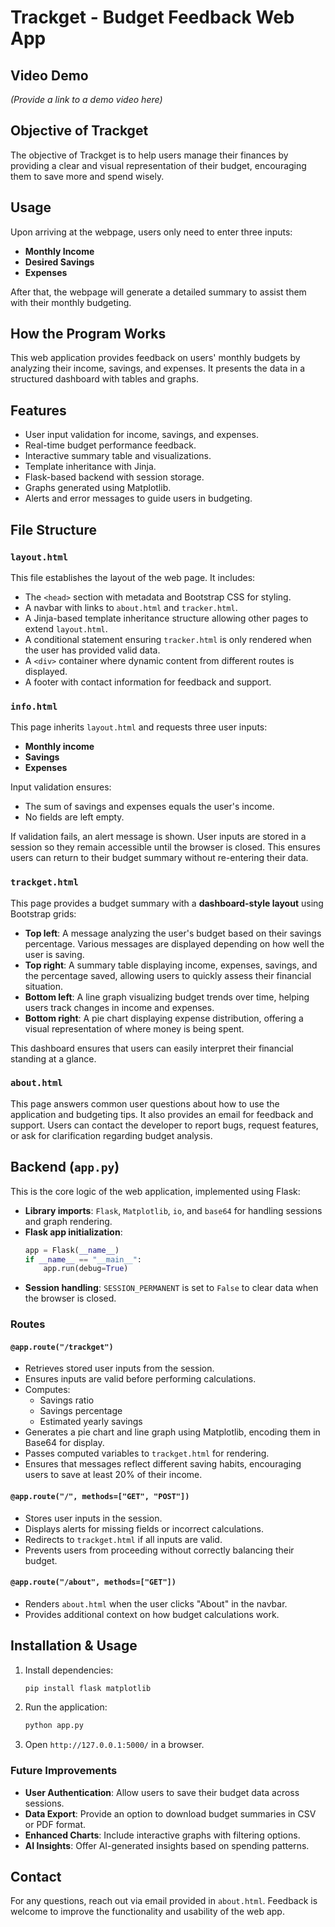 # Trackget - Budget Feedback Web App

## Video Demo

*(Provide a link to a demo video here)*

## Objective of Trackget

The objective of Trackget is to help users manage their finances by providing a clear and visual representation of their budget, encouraging them to save more and spend wisely.

## Usage
Upon arriving at the webpage, users only need to enter three inputs:

- **Monthly Income**
- **Desired Savings**
- **Expenses**

After that, the webpage will generate a detailed summary to assist them with their monthly budgeting.

## How the Program Works
This web application provides feedback on users' monthly budgets by analyzing their income, savings, and expenses. It presents the data in a structured dashboard with tables and graphs.

## Features
- User input validation for income, savings, and expenses.
- Real-time budget performance feedback.
- Interactive summary table and visualizations.
- Template inheritance with Jinja.
- Flask-based backend with session storage.
- Graphs generated using Matplotlib.
- Alerts and error messages to guide users in budgeting.

## File Structure

### `layout.html`
This file establishes the layout of the web page. It includes:
- The `<head>` section with metadata and Bootstrap CSS for styling.
- A navbar with links to `about.html` and `tracker.html`.
- A Jinja-based template inheritance structure allowing other pages to extend `layout.html`.
- A conditional statement ensuring `tracker.html` is only rendered when the user has provided valid data.
- A `<div>` container where dynamic content from different routes is displayed.
- A footer with contact information for feedback and support.

### `info.html`
This page inherits `layout.html` and requests three user inputs:
- **Monthly income**
- **Savings**
- **Expenses**

Input validation ensures:
- The sum of savings and expenses equals the user's income.
- No fields are left empty.

If validation fails, an alert message is shown. User inputs are stored in a session so they remain accessible until the browser is closed. This ensures users can return to their budget summary without re-entering their data.

### `trackget.html`
This page provides a budget summary with a **dashboard-style layout** using Bootstrap grids:
- **Top left**: A message analyzing the user's budget based on their savings percentage. Various messages are displayed depending on how well the user is saving.
- **Top right**: A summary table displaying income, expenses, savings, and the percentage saved, allowing users to quickly assess their financial situation.
- **Bottom left**: A line graph visualizing budget trends over time, helping users track changes in income and expenses.
- **Bottom right**: A pie chart displaying expense distribution, offering a visual representation of where money is being spent.

This dashboard ensures that users can easily interpret their financial standing at a glance.

### `about.html`
This page answers common user questions about how to use the application and budgeting tips. It also provides an email for feedback and support. Users can contact the developer to report bugs, request features, or ask for clarification regarding budget analysis.

## Backend (`app.py`)
This is the core logic of the web application, implemented using Flask:
- **Library imports**: `Flask`, `Matplotlib`, `io`, and `base64` for handling sessions and graph rendering.
- **Flask app initialization**:
  ```python
  app = Flask(__name__)
  if __name__ == "__main__":
      app.run(debug=True)
  ```
- **Session handling**: `SESSION_PERMANENT` is set to `False` to clear data when the browser is closed.

### Routes
#### `@app.route("/trackget")`
- Retrieves stored user inputs from the session.
- Ensures inputs are valid before performing calculations.
- Computes:
  - Savings ratio
  - Savings percentage
  - Estimated yearly savings
- Generates a pie chart and line graph using Matplotlib, encoding them in Base64 for display.
- Passes computed variables to `trackget.html` for rendering.
- Ensures that messages reflect different saving habits, encouraging users to save at least 20% of their income.

#### `@app.route("/", methods=["GET", "POST"])`
- Stores user inputs in the session.
- Displays alerts for missing fields or incorrect calculations.
- Redirects to `trackget.html` if all inputs are valid.
- Prevents users from proceeding without correctly balancing their budget.

#### `@app.route("/about", methods=["GET"])`
- Renders `about.html` when the user clicks "About" in the navbar.
- Provides additional context on how budget calculations work.

## Installation & Usage
1. Install dependencies:
   ```bash
   pip install flask matplotlib
   ```
2. Run the application:
   ```bash
   python app.py
   ```
3. Open `http://127.0.0.1:5000/` in a browser.

### Future Improvements
- **User Authentication**: Allow users to save their budget data across sessions.
- **Data Export**: Provide an option to download budget summaries in CSV or PDF format.
- **Enhanced Charts**: Include interactive graphs with filtering options.
- **AI Insights**: Offer AI-generated insights based on spending patterns.

## Contact
For any questions, reach out via email provided in `about.html`. Feedback is welcome to improve the functionality and usability of the web app.

